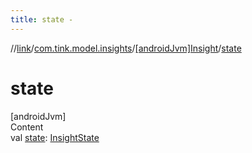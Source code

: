 ```yaml
---
title: state -
---
```

//[link](../../index.md)/[com.tink.model.insights](../index.md)/[[androidJvm]Insight](index.md)/[state](state.md)



# state  
[androidJvm]  
Content  
val [state](state.md): [InsightState](../[android-jvm]-insight-state/index.md)  



